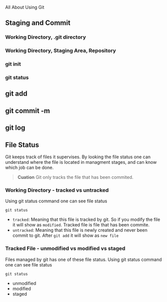 All About Using Git




## Staging and Commit

### Working Directory, .git directory

### Working Directory, Staging Area, Repository


### git init

### git status

## git add

## git commit -m

## git log


## File Status
Git keeps track of files it supervises. By looking the file status one can understand where the file is located in managment stages, and can know which job can be done.

> __Cuation__ Git only tracks the file that has been commited.

### Working Directory - tracked vs untracked
Using git status command one can see file status
```
git status
```

* `tracked`: Meaning that this file is tracked by git. So if you modify the file it will show as `modified`. Tracked file is file that has been commite.
* `untracked`: Meaning that this file is newly created and never been commit to git. After `git add` it will show as `new file`

### Tracked File - unmodified vs modified vs staged
Files managed by git has one of these file status. 
Using git status command one can see file status
```
git status
```

* unmodified
* modified
* staged

